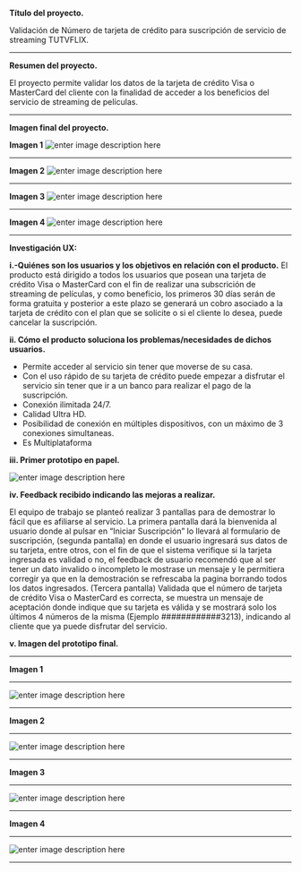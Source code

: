 **Título del proyecto.**

Validación de Número de tarjeta de crédito para suscripción de servicio de streaming TUTVFLIX.
** **

**Resumen del proyecto.**

El proyecto permite validar los datos de la tarjeta de crédito Visa o MasterCard del cliente con la finalidad de acceder a los beneficios del servicio de streaming de películas.
** **

**Imagen final del proyecto.**

**Imagen 1**
![enter image description here](https://github.com/Luisana1802/SCL013-card-validation/blob/master/prototipofinal1.png?raw=true)
** **
**Imagen 2**
![enter image description here](https://github.com/Luisana1802/SCL013-card-validation/blob/master/prototipofinal2.png?raw=true)
** **
**Imagen 3**
![enter image description here](https://github.com/Luisana1802/SCL013-card-validation/blob/master/prototipofinal3.png?raw=true)
** **
**Imagen 4**
![enter image description here](https://github.com/Luisana1802/SCL013-card-validation/blob/master/prototipofinal4.png?raw=true)
** **

**Investigación UX:**


**i.-Quiénes son los usuarios y los objetivos en relación con el producto.**
El producto está dirigido a todos los usuarios que posean una tarjeta de crédito Visa o MasterCard con el fin de realizar una subscrición de streaming de películas, y como beneficio, los primeros 30 días serán de forma gratuita y posterior a este plazo se generará un cobro asociado a la tarjeta de crédito con el plan que se solicite o  si el cliente lo desea, puede cancelar la suscripción. 

**ii. Cómo el producto soluciona los problemas/necesidades de dichos usuarios.**
- Permite acceder al servicio sin tener que moverse de su casa.
- Con el uso rápido de su tarjeta de crédito puede empezar a disfrutar el servicio sin tener que ir a un banco para realizar el pago de la suscripción.
- Conexión ilimitada 24/7.
- Calidad Ultra HD.
- Posibilidad de conexión en múltiples dispositivos, con un máximo de 3 conexiones simultaneas.
- Es Multiplataforma


**iii. Primer prototipo en papel.**

![enter image description here](https://github.com/Luisana1802/SCL013-card-validation/blob/master/prototipo%20papel.jpg?raw=true)

**iv. Feedback recibido indicando las mejoras a realizar.**

El equipo de trabajo se planteó realizar 3 pantallas para de demostrar lo fácil que es afiliarse al servicio.
La primera pantalla dará la bienvenida al usuario donde al pulsar en “Iniciar Suscripción” lo llevará al formulario de suscripción, (segunda pantalla) en donde el usuario ingresará sus datos de su tarjeta, entre otros, con el fin de que el sistema verifique si la tarjeta ingresada es validad o no, el feedback de usuario recomendó que al ser tener un dato invalido o incompleto le mostrase un mensaje y le permitiera corregir ya que en la demostración se refrescaba la pagina borrando todos los datos ingresados. 
(Tercera pantalla) Validada que el número de  tarjeta de crédito Visa o MasterCard es correcta, se muestra un mensaje de aceptación donde indique que su tarjeta es válida  y se mostrará solo los últimos 4 números de la misma (Ejemplo ############3213), indicando al cliente que ya puede disfrutar del servicio. 

**v. Imagen del prototipo final.**

** **
**Imagen 1**
** **
![enter image description here](https://github.com/Luisana1802/SCL013-card-validation/blob/master/imagenes%20prototipo.png?raw=true)
** **
**Imagen 2**
** **
![enter image description here](https://github.com/Luisana1802/SCL013-card-validation/blob/master/imagenes%20prototipo2.png?raw=true)
** **
**Imagen 3**
** **
![enter image description here](https://github.com/Luisana1802/SCL013-card-validation/blob/master/imagenes%20prototipo3.png?raw=true)
** **
**Imagen 4**
** **
![enter image description here](https://github.com/Luisana1802/SCL013-card-validation/blob/master/imagenes%20prototipo4.png?raw=true)
** **
